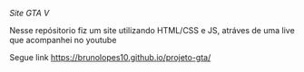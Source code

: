 *Site GTA V*

Nesse repósitorio fiz um site utilizando HTML/CSS e JS, atráves de uma live que acompanhei no youtube

Segue link https://brunolopes10.github.io/projeto-gta/
